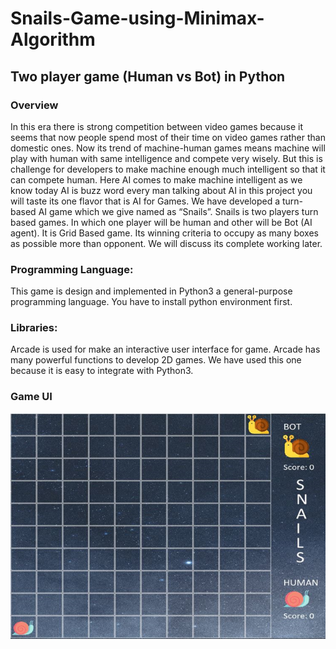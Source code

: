 # Snails-Game-using-Minimax-Algorithm
## Two player game (Human vs Bot) in Python
### Overview
In this era there is strong competition between video games because it seems that now people spend 
most of their time on video games rather than domestic ones. Now its trend of machine-human games 
means machine will play with human with same intelligence and compete very wisely. But this is challenge 
for developers to make machine enough much intelligent so that it can compete human. Here AI comes 
to make machine intelligent as we know today AI is buzz word every man talking about AI in this project 
you will taste its one flavor that is AI for Games. We have developed a turn-based AI game which we give 
named as “Snails”. Snails is two players turn based games. In which one player will be human and other 
will be Bot (AI agent). It is Grid Based game. Its winning criteria to occupy as many boxes as possible more 
than opponent. We will discuss its complete working later. 
### Programming Language:
This game is design and implemented in Python3 a general-purpose programming language. You have to install python environment first.
### Libraries:
Arcade is used for make an interactive user interface for game. Arcade has many powerful functions to develop 2D games. We have used this one because it is easy to integrate with Python3. 
### Game UI
![alt text](https://github.com/mrehanali127/Snails-Game-using-Minimax-Algorithm/blob/master/image.png)

